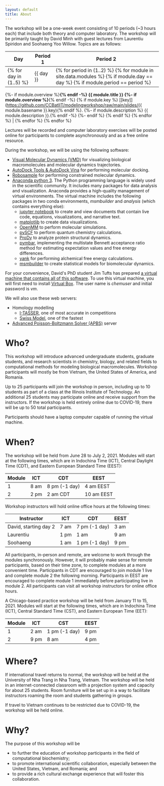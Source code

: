 ```yaml
---
layout: default
title: About
---
```


The workshop will be a one-week event consisting of 10 periods (~3 hours each) that include both theory and computer laboratory. The workshop will be primarily taught by David Minh with guest lectures from Laurentiu Spiridon and Soohaeng Yoo Willow. Topics are as follows:

| Day | Period 1 | Period 2 |
| --- | -------- | -------- |
{% for day in (1..5) %} | {{ day }} | {% for period in (1..2) %} {% for module in site.data.modules %} {% if module.day == day %} {% if module.period == period %}
{%- if module.overview %}<b>{% endif -%}
{{ module.title }}
{%- if module.overview %}</b>{% endif -%}
{% if module.key %} [[key]](https://github.com/CCBatIIT/modelingworkshop/raw/main/slides/{{ module.basename }}.key){% endif %}.
{%- if module.description %} {{ module.description }}.{% endif -%}
{%- endif %} {% endif %} {% endfor %} | {% endfor %}
{% endfor %}

Lectures will be recorded and computer laboratory exercises will be posted online for participants to complete asynchronously and as a free online resource.

During the workshop, we will be using the following software:
- [Visual Molecular Dynamics (VMD)](https://www.ks.uiuc.edu/Research/vmd/) for visualizing biological macromolecules and molecular dynamics trajectories.
- [AutoDock Tools & AutoDock Vina](http://autodock.scripps.edu/) for performing molecular docking.
- [Robosample](https://github.com/spirilaurentiu/Robosample) for performing constrained molecular dynamics.
- [Anaconda python 3](https://www.anaconda.com/). The Python programming language is widely used in the scientific community. It includes many packages for data analysis and visualization. Anaconda provides a high-quality management of virtual environments. The virtual machine includes the following packages in two conda environments, _msmbuilder_ and _analysis_ (which contains everything else):
  - [jupyter notebook](https://jupyter.org/) to create and view documents that contain live code, equations, visualizations, and narrative text.
  - [matplotlib](https://matplotlib.org/) to create data visualizations.
  - [OpenMM](http://openmm.org/) to perform molecular simulations.
  - [pySCF](https://sunqm.github.io/pyscf/) to perform quantum chemistry calculations.
  - [ProDy](http://prody.csb.pitt.edu/) to analyze protein structural dynamics.
  - [pymbar](https://pymbar.readthedocs.io/en/master/), implementing the multistate Bennett acceptance ratio method for estimating expectation values and free energy differences.
  - [yank](http://getyank.org/latest/) for performing alchemical free energy calculations.
  - [msmbuilder](http://msmbuilder.org/3.8.0/) to create statistical models for biomolecular dynamics.

For your convenience, David's PhD student Jim Tufts has prepared [a virtual machine that contains all of this software](https://drive.google.com/file/d/1Ld57XG7kPQUwnn5NmaNZVRizKqJIt9T8/view?usp=sharing). To use this virtual machine, you will first need to install [Virtual Box](https://www.virtualbox.org/). The user name is _chemuser_ and initial password is _vm_.

We will also use these web servers:
- Homology modelling
  - [I-TASSER](https://zhanglab.ccmb.med.umich.edu/I-TASSER/), one of most accurate in competitions
  - [Swiss Model](https://swissmodel.expasy.org/), one of the fastest
- [Advanced Poisson-Boltzmann Solver (APBS)](https://server.poissonboltzmann.org/) server

# Who?

This workshop will introduce advanced undergraduate students, graduate students, and research scientists in chemistry, biology, and related fields to computational methods for modeling biological macromolecules. Workshop participants will mostly be from Vietnam, the United States of America, and Romania.

Up to 25 participants will join the workshop in person, including up to 10 students as part of a class at the Illinois Institute of Technology. An additional 25 students may participate online and receive support from the instructors. If the workshop is held entirely online due to COVID-19, there will be up to 50 total participants.

Participants should have a laptop computer capable of running the virtual machine.

# When?

The workshop will be held from June 28 to July 2, 2021. Modules will start at the following times, which are in Indochina Time (ICT), Central Daylight Time (CDT), and Eastern European Standard Time (EEST):

| Module | ICT | CDT | EEST |
| ------ | --- | --- | ---- |
| 1 | 8 am | 8 pm (-1 day) | 4 am EEST |
| 2 | 2 pm | 2 am CDT | 10 am EEST |

Workshop instructors will hold online office hours at the following times:

| Instructor | ICT | CDT | EEST |
| ---------- | --- | --- | ---- |
| David, starting day 2 | 7 am | 7 pm (-1 day) | 3 am |
| Laurentiu | 1 pm | 1 am | 9 am |
| Soohaeng | 1 am | 1 pm (-1 day) | 9 pm |

All participants, in-person and remote, are welcome to work through the modules synchronously. However, it will probably make sense for remote participants, based on their time zone, to complete modules at a more convenient time. Participants in CDT are encouraged to join module 1 live and complete module 2 the following morning. Participants in EEST are encouraged to complete module 1 immediately before participating live in module 2. All participants can visit all workshop instructors for online office hours.

A Chicago-based practice workshop will be held from January 11 to 15, 2021. Modules will start at the following times, which are in Indochina Time (ICT), Central Standard Time (CST), and Eastern European Time (EET):

| Module | ICT | CST | EEST |
| ------ | --- | --- | ---- |
| 1 | 2 am | 1 pm (-1 day) | 9 pm |
| 2 | 9 pm | 8 am | 4 pm |

# Where?

If international travel returns to normal, the workshop will be held at the University of Nha Trang in Nha Trang, Vietnam. The workshop will be held in an internet-connected classroom with a projection system and capacity for about 25 students. Room furniture will be set up in a way to facilitate instructors roaming the room and students gathering in groups.

If travel to Vietnam continues to be restricted due to COVID-19, the workshop will be held online.

# Why?

The purpose of this workshop will be
- to further the education of workshop participants in the field of computational biochemistry;
- to promote international scientific collaboration, especially between the United States, Vietnam, and Romania; and
- to provide a rich cultural exchange experience that will foster this collaboration.
